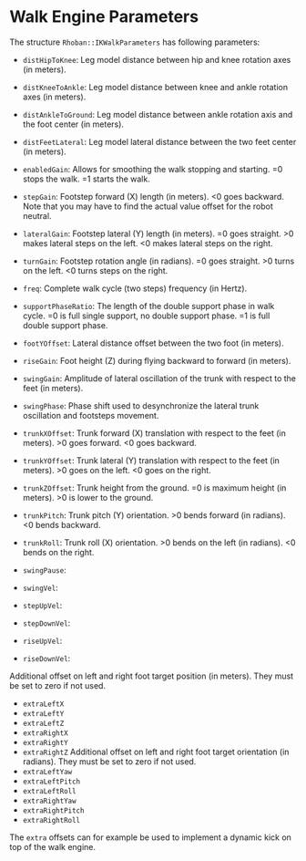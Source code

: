 # Walk Engine Parameters

The structure ```Rhoban::IKWalkParameters``` has following parameters:

* ```distHipToKnee```: Leg model distance between hip and knee rotation axes (in meters).
* ```distKneeToAnkle```: Leg model distance between knee and ankle rotation axes (in meters).
* ```distAnkleToGround```: Leg model distance between ankle rotation axis and the foot center (in meters).
* ```distFeetLateral```: Leg model lateral distance between the two feet center (in meters).

* ```enabledGain```: Allows for smoothing the walk stopping and starting. =0 stops the walk. =1 starts the walk.
* ```stepGain```: Footstep forward (X) length (in meters). <0 goes backward. Note that you may have to find the actual value offset for the robot neutral.
* ```lateralGain```: Footstep lateral (Y) length (in meters). =0 goes straight. >0 makes lateral steps on the left. <0 makes lateral steps on the right.
* ```turnGain```: Footstep rotation angle (in radians). =0 goes straight. >0 turns on the left. <0 turns steps on the right.

* ```freq```: Complete walk cycle (two steps) frequency (in Hertz).
* ```supportPhaseRatio```: The length of the double support phase in walk cycle. =0 is full single support, no double support phase. =1 is full double support phase.
* ```footYOffset```: Lateral distance offset between the two foot (in meters).
* ```riseGain```: Foot height (Z) during flying backward to forward (in meters).
* ```swingGain```: Amplitude of lateral oscillation of the trunk with respect to the feet (in meters).
* ```swingPhase```: Phase shift used to desynchronize the lateral trunk oscillation and footsteps movement.

* ```trunkXOffset```: Trunk forward (X) translation with respect to the feet (in meters). >0 goes forward. <0 goes backward.
* ```trunkYOffset```: Trunk lateral (Y) translation with respect to the feet (in meters). >0 goes on the left. <0 goes on the right.
* ```trunkZOffset```: Trunk height from the ground. =0 is maximum height (in meters). >0 is lower to the ground.
* ```trunkPitch```: Trunk pitch (Y) orientation. >0 bends forward (in radians). <0 bends backward.
* ```trunkRoll```: Trunk roll (X) orientation. >0 bends on the left (in radians). <0 bends on the right.

* ```swingPause```: 
* ```swingVel```: 
* ```stepUpVel```: 
* ```stepDownVel```: 
* ```riseUpVel```: 
* ```riseDownVel```: 

    
Additional offset on left and right foot target position (in meters). They must be set to zero if not used.
* ```extraLeftX```
* ```extraLeftY```
* ```extraLeftZ```
* ```extraRightX```
* ```extraRightY```
* ```extraRightZ```
Additional offset on left and right foot target orientation (in radians). They must be set to zero if not used.
* ```extraLeftYaw```
* ```extraLeftPitch```
* ```extraLeftRoll```
* ```extraRightYaw```
* ```extraRightPitch```
* ```extraRightRoll```

The ```extra``` offsets can for example be used to implement a dynamic kick on top of the walk engine. 

